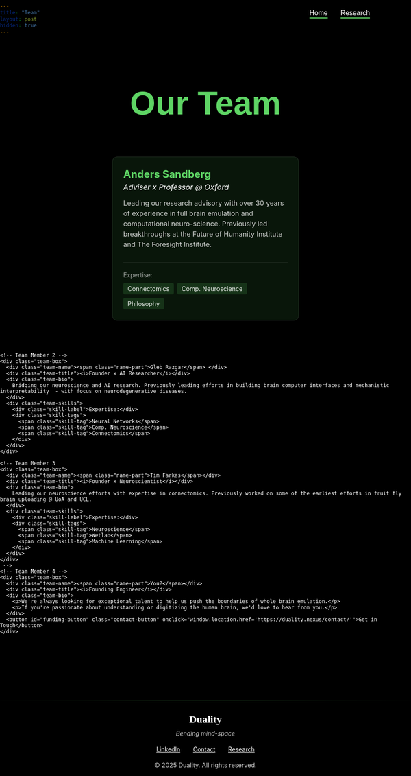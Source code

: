 ```yaml
---
title: "Team"
layout: post
hidden: true
---
```

<!-- URL of the post: https://duality.nexus/team/ -->

<!-- STYLING THE PAGE -->

<style>
  @font-face {
    font-family: 'C&C Red Alert';
    src: url('/fonts/c_c_red_alert_inet/candc.ttf') format('truetype');
    font-weight: normal;
    font-style: normal;
    font-display: swap;
  }
  
  html {
    overflow-x: hidden; /* Prevent horizontal scrolling */
    position: relative; /* Needed for overflow to work properly */
    width: 100%;
    margin: 0 !important;
    padding: 0 !important;
    min-height: 100vh; /* Use viewport height */
    background-color: black !important; /* Keep background black for overscroll */
    max-width: 100vw; /* Limit to viewport width */
    box-sizing: border-box; /* Include padding in width calculation */
  }
  
  body {
    background-color: black !important;
    color: white !important;
    max-width: 100vw !important; /* Use viewport width */
    width: 100% !important;
    padding: 0 !important;
    margin: 0 !important;
    display: flex;
    flex-direction: column;
    min-height: 100vh; /* Use viewport height */
    overflow: hidden; /* Prevent any overflow */
  }
  
  /* Force the page to end at the footer */
  body::after {
    display: none !important;
    content: none !important;
  }
  
  /* Hide the site header (top navigation bar) */
  .site-header {
    display: none !important;
  }
  
  /* Hide the post header (title and meta) */
  .post-header {
    display: none !important;
  }
  
  /* Hide the share links */
  .share-links {
    display: none !important;
  }
  
  /* Hide the navigation links at the bottom */
  .post_navi {
    display: none !important;
  }
  
  .site-footer, footer {
    display: none !important;
    height: 0 !important;
    margin: 0 !important;
    padding: 0 !important;
    visibility: hidden !important;
  }
  
  .site-title, .site-title:visited, .site-nav .page-link {
    color: white !important;
  }
  
  /* Override theme width constraints */
  .page-content {
    padding: 0 !important;
    max-width: 100% !important;
    width: 100% !important;
    overflow: hidden; /* Prevent any overflow */
    margin-bottom: 0 !important; /* No bottom margin */
    flex: 1 0 auto; /* Allow content to grow but not shrink */
    box-sizing: border-box; /* Include padding in width calculation */
  }
  
  .wrapper {
    max-width: 100% !important;
    width: 100% !important;
    padding: 0 !important; /* Remove horizontal padding */
    margin: 0 !important;
    overflow: hidden; /* Prevent any overflow */
    box-sizing: border-box; /* Include padding in width calculation */
  }
  
  .post-content {
    background-color: black;
    color: white;
    padding: 20px 0; /* Vertical padding only */
    border-radius: 8px;
    max-width: 100% !important;
    width: 100% !important;
    overflow: hidden; /* Prevent any overflow */
    margin-bottom: 0 !important; /* No bottom margin */
    box-sizing: border-box; /* Include padding in width calculation */
  }
  
  .post-content a {
    color: #00aaff; /* Make links a bright blue color for better visibility on black */
  }
  
  .post-content img {
    mix-blend-mode: normal !important; /* Override any mix-blend-mode settings */
  }
  
  .share-links a {
    color: #00aaff !important;
  }
  
  /* Navigation buttons - now text with underline */
  .nav-buttons {
    position: fixed;
    top: 20px;
    right:10%; /* Moved to 35% from the right edge */
    z-index: 1000;
    display: flex;
    gap: 30px;
  }
  
  .nav-button {
    background-color: transparent;
    color: white;
    border: none;
    padding: 8px 0;
    font-size: 1rem;
    cursor: pointer;
    transition: all 0.3s ease;
    text-decoration: underline;
    text-decoration-color: #5ED464;
    text-decoration-thickness: 2px;
    text-underline-offset: 5px;
  }
  
  .nav-button:hover {
    color: #5ED464;
  }
  
  /* Horizontal divider */
  .section-divider {
    border: none;
    height: 1px;
    background: linear-gradient(to right, 
                               rgba(94, 212, 100, 0.05), 
                               rgba(94, 212, 100, 0.3) 20%, 
                               rgba(94, 212, 100, 0.8) 40%, 
                               rgba(94, 212, 100, 0.8) 60%, 
                               rgba(94, 212, 100, 0.3) 80%, 
                               rgba(94, 212, 100, 0.05));
    width: 100vw;
    margin: 40px -50vw;
    left: 50%;
    position: relative;
    overflow-x: visible;
    margin-bottom: 0 !important;
  }
  
  /* Motivation section - centered italic text */
  .motivation-text {
    font-style: italic;
    text-align: center;
    max-width: 800px;
    margin: 60px auto;
    font-size: 1.3rem;
    line-height: 1.8;
    padding: 0 20px;
  }
  
  /* Team section specific styling */
  .header-image {
    max-width: 100%;
    height: auto;
    mix-blend-mode: normal;
    opacity: 0.9;
    margin-top: 80px; /* Added top margin (approximately 20% of image height) */
  }
  
  /* Team section styling */
  .centered-section {
    margin: 60px auto;
    max-width: 100% !important;
    width: 100%;
  }
  
  .centered-title {
    font-size: 4rem;
    font-weight: bold;
    margin-bottom: 30px;
    text-align: center;
    font-family: 'C&C Red Alert', Helvetica, Arial, sans-serif !important;
  }
  
  .centered-content {
    font-size: 1.1rem;
    line-height: 1.6;
    padding: 0 20px;
    max-width: 800px;
    margin: 0 auto;
    text-align: center;
  }
  
  /* Modified team boxes layout */
  .team-boxes {
    display: flex;
    justify-content: center;
    gap: 30px;
    flex-wrap: wrap;
    margin: 40px auto;
    max-width: 1200px;
    position: relative; /* Make this a positioning context */
  }
  
  .team-box {
    background-color: rgba(94, 212, 100, 0.1);
    border: 1px solid rgba(255, 255, 255, 0.1);
    border-radius: 12px;
    padding: 25px;
    width: 40%; /* Two boxes per row */
    max-width: 500px; /* Maximum width */
    transition: all 0.3s ease;
    display: flex;
    flex-direction: column;
    min-height: 320px; /* Reduced from 400px */
    transform: translateY(0); /* Initial position */
    box-shadow: 0 0 0 rgba(94, 212, 100, 0); /* Initial shadow */
    position: relative;
    margin-bottom: 30px;
  }
  
  .team-box:hover {
    border-color: #5ED464;
    box-shadow: 0 15px 30px rgba(94, 212, 100, 0.2); /* Enhanced shadow for depth */
    transform: translateY(-10px); /* Lift up by 10px on hover */
  }
  
  .team-avatar {
    background-color: rgba(94, 212, 100, 0.1);
    width: 80px;
    height: 80px;
    border-radius: 50%;
    display: flex;
    align-items: center;
    justify-content: center;
    margin-bottom: 20px;
    overflow: hidden;
  }
  
  .team-avatar img {
    width: 100%;
    height: 100%;
    object-fit: cover;
  }
  
  .team-name {
    font-size: 1.5rem;
    font-weight: bold;
    margin-bottom: 5px;
    transition: color 0.3s ease;
    color: white; /* Default color is white */
  }
  
  .team-title {
    font-size: 1.1rem;
    color: white; /* Changed from #5ED464 to white */
    margin-bottom: 15px;
  }
  
  /* Override hover effect for team name */
  .team-box:hover .team-name {
    color: white; /* Keep the main text white on hover */
  }
  
  /* Ensure name-part stays green on hover */
  .team-box:hover .name-part {
    color: #5ED464; /* Keep the name part green on hover */
  }
  
  .team-bio {
    font-size: 1rem;
    line-height: 1.5;
    color: rgba(255, 255, 255, 0.8);
    margin-bottom: 30px;
    flex-grow: 1;
  }
  
  .team-skills {
    border-top: 1px solid rgba(255, 255, 255, 0.1);
    padding-top: 20px;
  }
  
  .skill-label {
    font-size: 0.9rem;
    color: rgba(255, 255, 255, 0.6);
    margin-bottom: 10px;
  }
  
  .skill-tags {
    display: flex;
    flex-wrap: wrap;
    gap: 8px;
  }
  
  .skill-tag {
    padding: 5px 10px;
    border-radius: 4px;
    font-size: 0.9rem;
    color: rgba(255, 255, 255, 0.9);
    background-color: rgba(94, 212, 100, 0.15);
  }
  
  /* Custom footer styling with black background */
  .custom-footer {
    background-color: black !important; /* Pure black background */
    color: white; /* Text is white for contrast */
    padding: 30px 0;
    margin: 0 !important; /* Remove ALL margins */
    border-top: 0 !important; /* Remove any potential top border */
    text-align: center;
    width: 100%;
    position: relative; /* Add position relative */
    z-index: 10; /* Ensure it's above other elements */
    box-sizing: border-box; /* Include padding in width calculation */
    overflow: hidden; /* Prevent overflow */
  }
  
  /* Create a pseudo-element to cover any space below the footer */
  .custom-footer::after {
    content: "";
    display: block;
    position: absolute;
    bottom: -1000px; /* Extend well below the viewport */
    left: 0;
    width: 100%;
    height: 1000px; /* Tall enough to cover any space */
    background-color: black; /* Match footer color - pure black */
    z-index: 5; /* Below footer content but above other elements */
  }
  
  /* Hide any potential elements after the footer */
  .custom-footer ~ * {
    display: none !important;
  }
  
  .footer-content {
    max-width: 800px;
    margin: 0 auto;
    padding: 0 20px;
  }
  
  .footer-logo {
    font-size: 1.5rem;
    font-weight: bold;
    margin-bottom: 10px;
    font-family: "Times New Roman", Times, serif;
    color: white; /* Changed to white */
  }
  
  .footer-tagline {
    font-style: italic;
    margin-bottom: 20px;
    color: rgba(255, 255, 255, 0.8); /* Lighter white for contrast */
  }
  
  .footer-links {
    display: flex;
    justify-content: center;
    gap: 30px;
    margin: 20px 0;
  }
  
  .footer-link {
    color: white !important; /* Changed to white with !important to override any inheritance */
    text-decoration: underline; /* Ensure underline is applied */
    transition: color 0.3s ease;
    font-weight: normal; /* Ensure normal font weight */
  }
  
  .footer-link:hover {
    color: rgba(0, 0, 0, 0.7); /* Dark hover color for contrast on green */
  }
  
  .footer-copyright {
    font-size: 0.9rem;
    color: rgba(255, 255, 255, 0.8); /* Lighter white for contrast */
    margin-top: 20px;
  }
  
  /* Responsive adjustments */
  @media (max-width: 768px) {
    .team-box {
      width: 80%; /* Full width on mobile */
      min-height: auto;
      padding: 20px;
    }
    
    .centered-title {
      font-size: 3rem; /* Adjusted for mobile from 2.5rem */
      padding: 0 15px; /* Added horizontal padding */
      word-wrap: break-word; /* Ensure long words break */
    }
    
    .nav-buttons {
      top: 10px;
      right: 10%; /* Adjusted for mobile */
    }
    
    .nav-button {
      padding: 5px 0;
      font-size: 0.9rem;
    }
  }
  
  /* Fix for potential scrollbar issues */
  ::-webkit-scrollbar {
    width: 0px;
    background: transparent;
  }
  
  /* Custom text selection color */
  ::selection {
    background-color: rgba(94, 212, 100, 0.3); /* #5ED464 at 25% opacity */
    color: #ffffff; /* White text instead of black */
  }
  
  /* For Firefox */
  ::-moz-selection {
    background-color: rgba(94, 212, 100, 0.3); /* #5ED464 at 25% opacity */
    color: #ffffff; /* White text instead of black */
  }
  
  /* Contact button styling - updated to match main page */
  .contact-button {
    padding: 15px 30px;
    border-radius: 30px;
    font-size: 1.1rem;
    font-weight: 600;
    text-decoration: none;
    background-color: white;
    color: black;
    border: none;
    cursor: pointer;
    transition: all 0.3s ease;
    display: inline-block;
    position: relative;
    z-index: 1;
    margin-top: 20px;
  }
  
  .contact-button:hover {
    background-color: #5ED464;
    color: white;
  }
  
  h1, h2, h3, 
  .section-title,
  .centered-title {
    font-family: 'C&C Red Alert', Helvetica, Arial, sans-serif !important;
  }
  
  /* Style for name part */
  .name-part {
    color: #5ED464; /* Green color */
  }
</style>

<!-- Ensure proper viewport setting -->
<meta name="viewport" content="width=device-width, initial-scale=1.0, maximum-scale=1.0, user-scalable=no">

<!-- Navigation buttons -->
<div class="nav-buttons">
  <button class="nav-button" onclick="window.location.href='https://duality.nexus/'">Home</button>
  <!-- <button class="nav-button" style="color: #5ED464;" onclick="window.location.href='https://duality.nexus/team/'">Team</button> -->
  <button class="nav-button" onclick="window.location.href='https://duality.nexus/research/'">Research</button>
</div>

<!-- Main Header -->
<div class="header-title-container" style="text-align: center; margin-top: 100px; margin-bottom: 20px; position: relative; height: 120px;">
  <h1 class="centered-title" style="margin-top: 0; color: #5ED464; font-size: 4.8rem;">Our Team</h1>
</div>

<!-- Team Members Section -->
<div class="centered-section" style="margin-top: -10px;">
  <div class="team-boxes">
    <!-- Team Member 1 -->
    <div class="team-box">
      <div class="team-name"><span class="name-part">Anders Sandberg</span></div>
      <div class="team-title"><i>Adviser x Professor @ Oxford</i></div>
      <div class="team-bio">
        Leading our research advisory with over 30 years of experience in full brain emulation and computational neuro-science. Previously led breakthroughs at the Future of Humanity Institute and The Foresight Institute.
      </div>
      <div class="team-skills">
        <div class="skill-label">Expertise:</div>
        <div class="skill-tags">
          <span class="skill-tag">Connectomics</span>
          <span class="skill-tag">Comp. Neuroscience</span>
          <span class="skill-tag">Philosophy</span>
        </div>
      </div>
    </div>
    
    <!-- Team Member 2 -->
    <div class="team-box">
      <div class="team-name"><span class="name-part">Gleb Razgar</span> </div>
      <div class="team-title"><i>Founder x AI Researcher</i></div>
      <div class="team-bio">
        Bridging our neuroscience and AI research. Previously leading efforts in building brain computer interfaces and mechanistic interpretability  - with focus on neurodegenerative diseases.
      </div>
      <div class="team-skills">
        <div class="skill-label">Expertise:</div>
        <div class="skill-tags">
          <span class="skill-tag">Neural Networks</span>
          <span class="skill-tag">Comp. Neuroscience</span>
          <span class="skill-tag">Connectomics</span>
        </div>
      </div>
    </div>
    
    <!-- Team Member 3
    <div class="team-box">
      <div class="team-name"><span class="name-part">Tim Farkas</span></div>
      <div class="team-title"><i>Founder x Neuroscientist</i></div>
      <div class="team-bio">
        Leading our neuroscience efforts with expertise in connectomics. Previously worked on some of the earliest efforts in fruit fly brain uploading @ UoA and UCL.
      </div>
      <div class="team-skills">
        <div class="skill-label">Expertise:</div>
        <div class="skill-tags">
          <span class="skill-tag">Neuroscience</span>
          <span class="skill-tag">Wetlab</span>
          <span class="skill-tag">Machine Learning</span>
        </div>
      </div>
    </div>
     -->
    <!-- Team Member 4 -->
    <div class="team-box">
      <div class="team-name"><span class="name-part">You?</span></div>
      <div class="team-title"><i>Founding Engineer</i></div>
      <div class="team-bio">
        <p>We're always looking for exceptional talent to help us push the boundaries of whole brain emulation.</p>
        <p>If you're passionate about understanding or digitizing the human brain, we'd love to hear from you.</p>
      </div>
      <button id="funding-button" class="contact-button" onclick="window.location.href='https://duality.nexus/contact/'">Get in Touch</button>
    </div>
  </div>
</div>

<!-- Green separator before footer -->
<hr class="section-divider" style="margin-bottom: 0 !important;">

<!-- Custom Footer - make sure this is the last element -->
<div class="custom-footer" style="margin-top: 0 !important; padding-top: 30px;">
  <div class="footer-content">
    <div class="footer-logo">Duality</div>
    <div class="footer-tagline">Bending mind-space</div>
    <div class="footer-links">
      <a href="https://www.linkedin.com/company/brain-duality/?lipi=urn%3Ali%3Apage%3Ad_flagship3_search_srp_companies%3BVmgZIyf4Q8%2BzlYPJgth1pw%3D%3D" class="footer-link">LinkedIn</a>
      <a href="https://duality.nexus/contact/" class="footer-link">Contact</a>
      <a href="https://duality.nexus/research/" class="footer-link">Research</a>
    </div>
    <div class="footer-copyright">© 2025 Duality. All rights reserved.</div>
  </div>
</div>

<!-- Add fallback SVGs for team images -->
<script>
document.addEventListener('DOMContentLoaded', function() {
  // Function to create SVG fallbacks if images don't load
  const avatars = document.querySelectorAll('.team-avatar img');
  avatars.forEach(img => {
    if (img.complete && img.naturalHeight === 0) {
      img.src = '/images/brain.svg';
      img.style.padding = '15px';
    }
  });
});
</script>